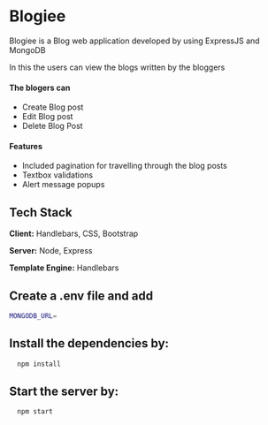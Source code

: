 # Blogiee

Blogiee is a Blog web application developed by using ExpressJS and MongoDB

In this the users can view the blogs written by the bloggers

#### The blogers can

- Create Blog post
- Edit Blog post
- Delete Blog Post

#### Features

- Included pagination for travelling through the blog posts
- Textbox validations
- Alert message popups

## Tech Stack

**Client:** Handlebars, CSS, Bootstrap

**Server:** Node, Express

**Template Engine:** Handlebars

## Create a .env file and add

```bash
MONGODB_URL=
```

## Install the dependencies by:

```bash
  npm install
```

## Start the server by:

```bash
  npm start
```

